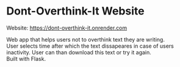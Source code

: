 # Dont-Overthink-It Website

Website: https://dont-overthink-it.onrender.com

Web app that helps users not to overthink text they are writing.<br>
User selects time after which the text dissapeares in case of users inactivity. User can than download this text or try it again.<br>
Built with Flask. 
